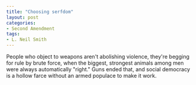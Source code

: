 ```yaml
---
title: "Choosing serfdom"
layout: post
categories:
- Second Amendment
tags:
- L. Neil Smith
---
```


People who object to weapons aren't abolishing violence, they're begging for rule by brute force, when the biggest, strongest animals among men were always automatically "right." Guns ended that, and social democracy is a hollow farce without an armed populace to make it work.

